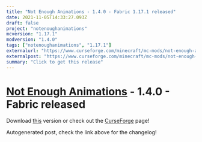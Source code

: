 ```yaml
---
title: "Not Enough Animations - 1.4.0 - Fabric 1.17.1 released"
date: 2021-11-05T14:33:27.093Z
draft: false
project: "notenoughanimations"
mcversion: "1.17.1"
modversion: "1.4.0"
tags: ["notenoughanimations", "1.17.1"]
externalurl: "https://www.curseforge.com/minecraft/mc-mods/not-enough-animations/files/3516262"
externalpost: "https://www.curseforge.com/minecraft/mc-mods/not-enough-animations/files/3516262"
summary: "Click to get this release"
---
```

# [Not Enough Animations](/project/notenoughanimations) - 1.4.0 - Fabric released
Download [this](https://www.curseforge.com/minecraft/mc-mods/not-enough-animations/files/3516262) version or check out the [CurseForge](https://www.curseforge.com/minecraft/mc-mods/not-enough-animations) page!

Autogenerated post, check the link above for the changelog!
